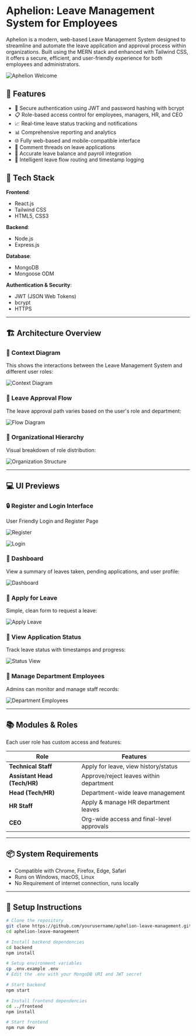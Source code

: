 # Aphelion: Leave Management System for Employees

Aphelion is a modern, web-based Leave Management System designed to streamline and automate the leave application and approval process within organizations. Built using the MERN stack and enhanced with Tailwind CSS, it offers a secure, efficient, and user-friendly experience for both employees and administrators.

![Aphelion Welcome](images/Home.jpg)

## 🚀 Features

- 🔐 Secure authentication using JWT and password hashing with bcrypt
- 📋 Role-based access control for employees, managers, HR, and CEO
- 📈 Real-time leave status tracking and notifications
- 📊 Comprehensive reporting and analytics
- 🌐 Fully web-based and mobile-compatible interface
- 📁 Comment threads on leave applications
- 🧾 Accurate leave balance and payroll integration
- 🧠 Intelligent leave flow routing and timestamp logging

## 🧱 Tech Stack

**Frontend**:
- React.js
- Tailwind CSS
- HTML5, CSS3

**Backend**:
- Node.js
- Express.js

**Database**:
- MongoDB
- Mongoose ODM

**Authentication & Security**:
- JWT (JSON Web Tokens)
- bcrypt
- HTTPS

---

## 🏗️ Architecture Overview

### 🧠 Context Diagram
This shows the interactions between the Leave Management System and different user roles:

![Context Diagram](images/context%20diagram.jpg)

### 🔄 Leave Approval Flow
The leave approval path varies based on the user's role and department:

![Flow Diagram](images/Flow_diagram.jpg)

### 🏢 Organizational Hierarchy
Visual breakdown of role distribution:

![Organization Structure](images/Orgnaization%20structure.jpg)

---

## 💻 UI Previews

### 🔒 Register and Login Interface
User Friendly Login and Register Page

![Register](images/Register.jpg)

![Login](images/Login.jpg)

### 🌟 Dashboard
View a summary of leaves taken, pending applications, and user profile:

![Dashboard](images/Technical%20%20Head%20dashboard.jpg)

### 📝 Apply for Leave
Simple, clean form to request a leave:

![Apply Leave](images/HR%20head%20apply.jpg)

### 📄 View Application Status
Track leave status with timestamps and progress:

![Status View](images/Tech%20Staff%20status.jpg)

### 👥 Manage Department Employees
Admins can monitor and manage staff records:

![Department Employees](images/HR%20head%20dept_employees.jpg)

---

## 📚 Modules & Roles

Each user role has custom access and features:

| Role | Features |
|------|----------|
| **Technical Staff** | Apply for leave, view history/status |
| **Assistant Head (Tech/HR)** | Approve/reject leaves within department |
| **Head (Tech/HR)** | Department-wide leave management |
| **HR Staff** | Apply & manage HR department leaves |
| **CEO** | Org-wide access and final-level approvals |

---

## 📦 System Requirements

- Compatible with Chrome, Firefox, Edge, Safari
- Runs on Windows, macOS, Linux
- No Requirement of internet connection, runs locally

---

## 📂 Setup Instructions

```bash
# Clone the repository
git clone https://github.com/yourusername/aphelion-leave-management.git
cd aphelion-leave-management

# Install backend dependencies
cd backend
npm install

# Setup environment variables
cp .env.example .env
# Edit the .env with your MongoDB URI and JWT secret

# Start backend
npm start

# Install frontend dependencies
cd ../frontend
npm install

# Start frontend
npm run dev
